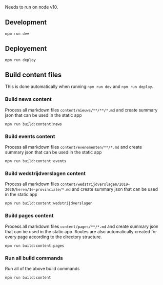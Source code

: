 Needs to run on node v10.

## Development

```
npm run dev
```

## Deployement

```
npm run deploy
```

## Build content files

This is done automatically when running `npm run dev` and `npm run deploy`.

### Build news content

Process all markdown files `content/nieuws/**/**/*.md` and create summary json that can be used in the static app

```
npm run build:content:news
```

### Build events content

Process all markdown files `content/evenementen/**/*.md` and create summary json that can be used in the static app

```
npm run build:content:events
```

### Build wedstrijdverslagen content

Process all markdown files `content/wedstrijdverslagen/2019-2020/heren/1e-provinciale/*.md` and create summary json that can be used in the static app

```
npm run build:content:wedstrijdverslagen
```

### Build pages content

Process all markdown files `content/pages/**/*.md` and create summary json that can be used in the static app. Routes are also automatically created for every page according to the directory structure.

```
npm run build:content:pages
```

### Run all build commands

Run all of the above build commands

```
npm run build:content
```
